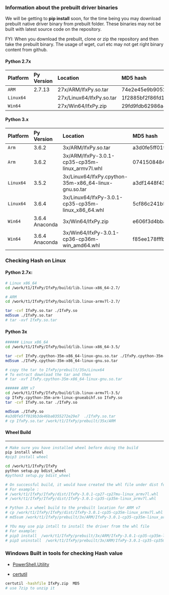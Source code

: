 ### Information about the prebuilt driver binaries
We will be getting to **pip install** soon, for the time being you may download prebuilt native driver binary from prebuilt folder. These binaries may not be built with latest source code on the repository. 

FYI: When you download the prebuilt, clone or zip the repository and then take the prebuilt binary. The usage of wget, curl etc may not get right binary content from github.


#### Python 2.7x 
| **Platform** | **Py Version** |     **Location**          | **MD5 hash**
|:-------------|:---------------|:--------------------------|:--------------------------------
| `ARM`        |   2.7.13       |  27x/ARM/IfxPy.so.tar     | 74e2e45e9b9052ad373d0b9ea4a6410a
| `Linux64`    |                | 27x/Linux64/IfxPy.so.tar  | 1f2885bf2f86fd1677e0a0286d8ef4c6
| `Win64`      |                |  27x/Win64/IfxPy.zip      | 29fd9fdb62986a48a6d1e8416aab7c2d


#### Python 3.x 
| **Platform** | **Py Version** |     **Location**                                        | **MD5 hash**
|:-------------|:---------------|:--------------------------------------------------------|:---------------------
| `Arm`        |  3.6.2         |  3x/ARM/IfxPy.so.tar                                    | a3d0fe5ff019b3de46ba0355272e29e7
| `Arm`        |  3.6.2         |  3x/ARM/IfxPy-3.0.1-cp35-cp35m-linux_armv7l.whl         | 07415084844664562c84a23b5538e874
| `Linux64`    |  3.5.2         |  3x/Linux64/IfxPy.cpython-35m-x86_64-linux-gnu.so.tar   | a3df1448f43b7576dadd89336f407e82
| `Linux64`    |  3.6.4         |  3x/Linux64/IfxPy-3.0.1-cp35-cp35m-linux_x86_64.whl     | 5cf86c241b51b84781d77509c0e033da
| `Win64`      | 3.6.4 Anaconda |  3x/Win64/IfxPy.zip                                     | e606f3d4bba22483d2291e2401406330
| `Win64`      | 3.6.4 Anaconda |  3x/Win64/IfxPy-3.0.1-cp36-cp36m-win_amd64.whl          | f85ee178fffbe8bf16ebb9f88040a895



###  Checking Hash on Linux
#### Python 2.7x: 
```bash
# Linux x86_64
cd /work/t1/IfxPy/IfxPy/build/lib.linux-x86_64-2.7/

# ARM
cd /work/t1/IfxPy/IfxPy/build/lib.linux-armv7l-2.7/

tar -cvf IfxPy.so.tar ./IfxPy.so
md5sum ./IfxPy.so.tar
# tar -xvf IfxPy.so.tar
```

#### Python 3x
```bash
###### Linux x86_64 
cd /work/t1/IfxPy/IfxPy/build/lib.linux-x86_64-3.5/

tar -cvf IfxPy.cpython-35m-x86_64-linux-gnu.so.tar ./IfxPy.cpython-35m-x86_64-linux-gnu.so
md5sum ./IfxPy.cpython-35m-x86_64-linux-gnu.so.tar

# copy the tar to IfxPy/prebuilt/35x/Linux64
# To extract download the tar and then
# tar -xvf IfxPy.cpython-35m-x86_64-linux-gnu.so.tar

###### ARM v7
cd /work/t1/IfxPy/IfxPy/build/lib.linux-armv7l-3.5/
cp IfxPy.cpython-35m-arm-linux-gnueabihf.so IfxPy.so
tar -cvf IfxPy.so.tar ./IfxPy.so

md5sum ./IfxPy.so
#a3d0fe5ff019b3de46ba0355272e29e7  ./IfxPy.so.tar
# cp IfxPy.so.tar /work/t1/IfxPy/prebuilt/35x/ARM
```

#### Wheel Build
-------------------------

```bash
# Make sure you have installed wheel before doing the build
pip install wheel
#pip3 install wheel

cd /work/t1/IfxPy/IfxPy
python setup.py bdist_wheel
#python3 setup.py bdist_wheel

# On successful build, it would have created the whl file under dist folder. 
# For example : 
# /work/t1/IfxPy/IfxPy/dist/IfxPy-3.0.1-cp27-cp27mu-linux_armv7l.whl
# /work/t1/IfxPy/IfxPy/dist/IfxPy-3.0.1-cp35-cp35m-linux_armv7l.whl

# Python 3.x wheel build to the prebuilt location for ARM v7
# cp /work/t1/IfxPy/IfxPy/dist/IfxPy-3.0.1-cp35-cp35m-linux_armv7l.whl /work/t1/IfxPy/prebuilt/3x/ARM/.
# md5sum /work/t1/IfxPy/prebuilt/3x/ARM/IfxPy-3.0.1-cp35-cp35m-linux_armv7l.whl

# YOu may use pip intall to install the driver from the whl file
# For example:
# pip3 install  /work/t1/IfxPy/prebuilt/3x/ARM/IfxPy-3.0.1-cp35-cp35m-linux_armv7l.whl
# pip3 uninstall  /work/t1/IfxPy/prebuilt/3x/ARM/IfxPy-3.0.1-cp35-cp35m-linux_armv7l.whl
```

### Windows Built in tools for checking Hash value
* [PowerShell.Utility](https://docs.microsoft.com/en-us/powershell/module/Microsoft.PowerShell.Utility/Get-FileHash?view=powershell-5.1)

* [certutil](https://technet.microsoft.com/library/cc732443.aspx)
```bash
certutil -hashfile IfxPy.zip  MD5
# use 7zip to unzip it 
```

